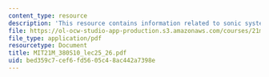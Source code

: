 ```yaml
---
content_type: resource
description: 'This resource contains information related to sonic system project presentations. '
file: https://ol-ocw-studio-app-production.s3.amazonaws.com/courses/21m-380-music-and-technology-algorithmic-and-generative-music-spring-2010/bed359c7cef6fd5605c48ac442a7398e_MIT21M_380S10_lec25_26.pdf
file_type: application/pdf
resourcetype: Document
title: MIT21M_380S10_lec25_26.pdf
uid: bed359c7-cef6-fd56-05c4-8ac442a7398e
---
```

